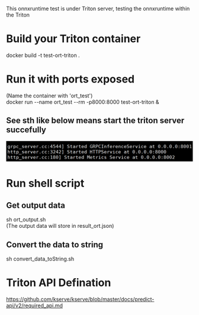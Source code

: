 This onnxruntime test is under Triton server, testing the onnxruntime within the Triton

# Build your Triton container
docker build -t test-ort-triton .

# Run it with ports exposed
(Name the container with 'ort_test')  
docker run --name ort_test --rm -p8000:8000 test-ort-triton &

## See sth like below means start the triton server succefully
![image](running%20triton.png)

# Run shell script
## Get output data
sh ort_output.sh  
(The output data will store in result_ort.json)
## Convert the data to string
sh convert_data_toString.sh


# Triton API Defination
https://github.com/kserve/kserve/blob/master/docs/predict-api/v2/required_api.md
















